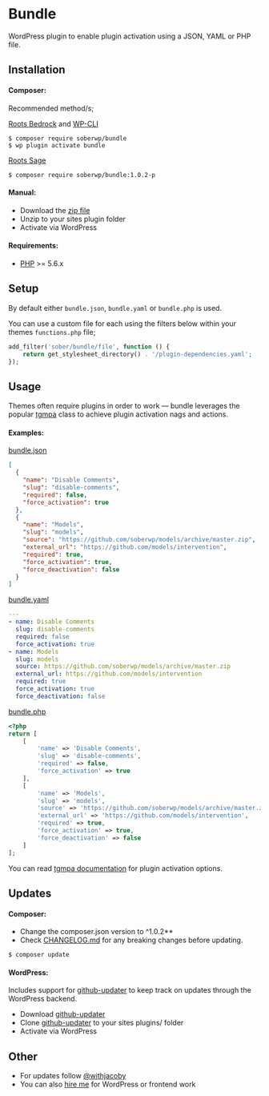 # Bundle

WordPress plugin to enable plugin activation using a JSON, YAML or PHP file.

## Installation

#### Composer:

Recommended method/s; 

[Roots Bedrock](https://roots.io/bedrock/) and [WP-CLI](http://wp-cli.org/)
```shell
$ composer require soberwp/bundle
$ wp plugin activate bundle
```

[Roots Sage](https://roots.io/sage/)
```shell
$ composer require soberwp/bundle:1.0.2-p
```

#### Manual:

* Download the [zip file](https://github.com/soberwp/themer/archive/master.zip)
* Unzip to your sites plugin folder
* Activate via WordPress

#### Requirements:

* [PHP](http://php.net/manual/en/install.php) >= 5.6.x

## Setup

By default either `bundle.json`, `bundle.yaml` or `bundle.php` is used.

You can use a custom file for each using the filters below within your themes `functions.php` file; 
```php
add_filter('sober/bundle/file', function () {
    return get_stylesheet_directory() . '/plugin-dependencies.yaml';
});
```

## Usage

Themes often require plugins in order to work &mdash; bundle leverages the popular [tgmpa](http://tgmpluginactivation.com/) class to achieve plugin activation nags and actions.

#### Examples:

[bundle.json](.github/bundle.json)

```json
[
  {
    "name": "Disable Comments",
    "slug": "disable-comments",
    "required": false,
    "force_activation": true
  },
  {
    "name": "Models",
    "slug": "models",
    "source": "https://github.com/soberwp/models/archive/master.zip",
    "external_url": "https://github.com/models/intervention",
    "required": true,
    "force_activation": true,
    "force_deactivation": false
  }
]
```

[bundle.yaml](.github/bundle.yaml)

```yaml
---
- name: Disable Comments
  slug: disable-comments
  required: false
  force_activation: true
- name: Models
  slug: models
  source: https://github.com/soberwp/models/archive/master.zip
  external_url: https://github.com/models/intervention
  required: true
  force_activation: true
  force_deactivation: false

```

[bundle.php](.github/bundle.php)

```php
<?php
return [
    [
        'name' => 'Disable Comments',
        'slug' => 'disable-comments',
        'required' => false,
        'force_activation' => true
    ],
    [
        'name' => 'Models',
        'slug' => 'models',
        'source' => 'https://github.com/soberwp/models/archive/master.zip',
        'external_url' => 'https://github.com/models/intervention',
        'required' => true,
        'force_activation' => true,
        'force_deactivation' => false
    ]
];
```

You can read [tgmpa documentation](http://tgmpluginactivation.com/configuration/) for plugin activation options.

## Updates

#### Composer:

* Change the composer.json version to ^1.0.2**
* Check [CHANGELOG.md](CHANGELOG.md) for any breaking changes before updating.

```shell
$ composer update
```

#### WordPress:

Includes support for [github-updater](https://github.com/afragen/github-updater) to keep track on updates through the WordPress backend.
* Download [github-updater](https://github.com/afragen/github-updater)
* Clone [github-updater](https://github.com/afragen/github-updater) to your sites plugins/ folder
* Activate via WordPress

## Other

* For updates follow [@withjacoby](https://twitter.com/withjacoby)
* You can also [hire me](mailto:darren@jacoby.co.za) for WordPress or frontend work
